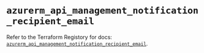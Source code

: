 # `azurerm_api_management_notification_recipient_email`

Refer to the Terraform Registory for docs: [`azurerm_api_management_notification_recipient_email`](https://www.terraform.io/docs/providers/azurerm/r/api_management_notification_recipient_email).
